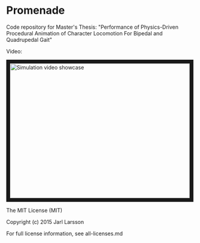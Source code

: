 Promenade
==========
Code repository for Master's Thesis:
"Performance of Physics-Driven Procedural Animation of Character Locomotion
For Bipedal and Quadrupedal Gait"

Video:

<a href="http://www.youtube.com/watch?feature=player_embedded&v=TMMYBqpqE3Q
" target="_blank"><img src="http://img.youtube.com/vi/TMMYBqpqE3Q/hqdefault.jpg" 
alt="Simulation video showcase" width="480" height="360" border="10" /></a>

The MIT License (MIT)

Copyright (c) 2015 Jarl Larsson

For full license information, see all-licenses.md